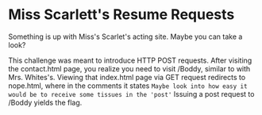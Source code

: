 # Miss Scarlett's Resume Requests
Something is up with Miss's Scarlet's acting site. Maybe you can take a look?

This challenge was meant to introduce HTTP POST requests. 
After visiting the contact.html page, you realize you need to visit /Boddy, similar to with Mrs. Whites's.
Viewing that index.html page via GET request redirects to nope.html, where in the comments it states
```Maybe look into how easy it would be to receive some tissues in the 'post'```
Issuing a post request to /Boddy yields the flag.